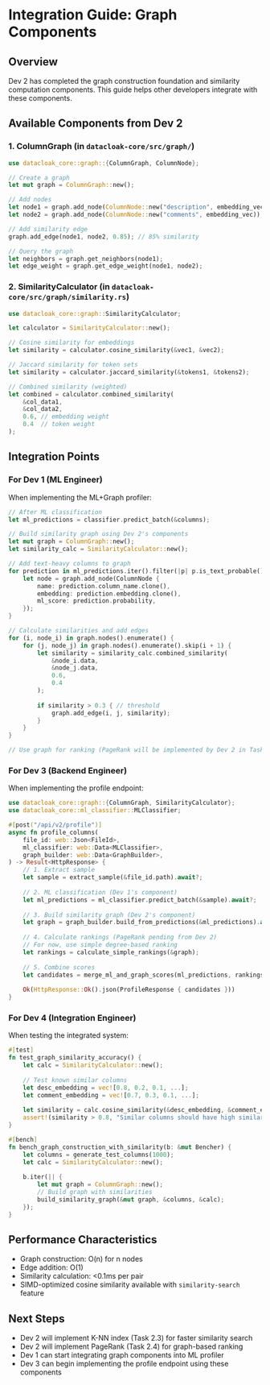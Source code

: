 # Integration Guide: Graph Components

## Overview
Dev 2 has completed the graph construction foundation and similarity computation components. This guide helps other developers integrate with these components.

## Available Components from Dev 2

### 1. ColumnGraph (in `datacloak-core/src/graph/`)
```rust
use datacloak_core::graph::{ColumnGraph, ColumnNode};

// Create a graph
let mut graph = ColumnGraph::new();

// Add nodes
let node1 = graph.add_node(ColumnNode::new("description", embedding_vec));
let node2 = graph.add_node(ColumnNode::new("comments", embedding_vec));

// Add similarity edge
graph.add_edge(node1, node2, 0.85); // 85% similarity

// Query the graph
let neighbors = graph.get_neighbors(node1);
let edge_weight = graph.get_edge_weight(node1, node2);
```

### 2. SimilarityCalculator (in `datacloak-core/src/graph/similarity.rs`)
```rust
use datacloak_core::graph::SimilarityCalculator;

let calculator = SimilarityCalculator::new();

// Cosine similarity for embeddings
let similarity = calculator.cosine_similarity(&vec1, &vec2);

// Jaccard similarity for token sets
let similarity = calculator.jaccard_similarity(&tokens1, &tokens2);

// Combined similarity (weighted)
let combined = calculator.combined_similarity(
    &col_data1,
    &col_data2,
    0.6, // embedding weight
    0.4  // token weight
);
```

## Integration Points

### For Dev 1 (ML Engineer)
When implementing the ML+Graph profiler:

```rust
// After ML classification
let ml_predictions = classifier.predict_batch(&columns);

// Build similarity graph using Dev 2's components
let mut graph = ColumnGraph::new();
let similarity_calc = SimilarityCalculator::new();

// Add text-heavy columns to graph
for prediction in ml_predictions.iter().filter(|p| p.is_text_probable()) {
    let node = graph.add_node(ColumnNode {
        name: prediction.column_name.clone(),
        embedding: prediction.embedding.clone(),
        ml_score: prediction.probability,
    });
}

// Calculate similarities and add edges
for (i, node_i) in graph.nodes().enumerate() {
    for (j, node_j) in graph.nodes().enumerate().skip(i + 1) {
        let similarity = similarity_calc.combined_similarity(
            &node_i.data,
            &node_j.data,
            0.6,
            0.4
        );
        
        if similarity > 0.3 { // threshold
            graph.add_edge(i, j, similarity);
        }
    }
}

// Use graph for ranking (PageRank will be implemented by Dev 2 in Task 2.4)
```

### For Dev 3 (Backend Engineer)
When implementing the profile endpoint:

```rust
use datacloak_core::graph::{ColumnGraph, SimilarityCalculator};
use datacloak_core::ml_classifier::MLClassifier;

#[post("/api/v2/profile")]
async fn profile_columns(
    file_id: web::Json<FileId>,
    ml_classifier: web::Data<MLClassifier>,
    graph_builder: web::Data<GraphBuilder>,
) -> Result<HttpResponse> {
    // 1. Extract sample
    let sample = extract_sample(&file_id.path).await?;
    
    // 2. ML classification (Dev 1's component)
    let ml_predictions = ml_classifier.predict_batch(&sample).await?;
    
    // 3. Build similarity graph (Dev 2's component)
    let graph = graph_builder.build_from_predictions(&ml_predictions).await?;
    
    // 4. Calculate rankings (PageRank pending from Dev 2)
    // For now, use simple degree-based ranking
    let rankings = calculate_simple_rankings(&graph);
    
    // 5. Combine scores
    let candidates = merge_ml_and_graph_scores(ml_predictions, rankings);
    
    Ok(HttpResponse::Ok().json(ProfileResponse { candidates }))
}
```

### For Dev 4 (Integration Engineer)
When testing the integrated system:

```rust
#[test]
fn test_graph_similarity_accuracy() {
    let calc = SimilarityCalculator::new();
    
    // Test known similar columns
    let desc_embedding = vec![0.8, 0.2, 0.1, ...];
    let comment_embedding = vec![0.7, 0.3, 0.1, ...];
    
    let similarity = calc.cosine_similarity(&desc_embedding, &comment_embedding);
    assert!(similarity > 0.8, "Similar columns should have high similarity");
}

#[bench]
fn bench_graph_construction_with_similarity(b: &mut Bencher) {
    let columns = generate_test_columns(1000);
    let calc = SimilarityCalculator::new();
    
    b.iter(|| {
        let mut graph = ColumnGraph::new();
        // Build graph with similarities
        build_similarity_graph(&mut graph, &columns, &calc);
    });
}
```

## Performance Characteristics
- Graph construction: O(n) for n nodes
- Edge addition: O(1)
- Similarity calculation: <0.1ms per pair
- SIMD-optimized cosine similarity available with `similarity-search` feature

## Next Steps
- Dev 2 will implement K-NN index (Task 2.3) for faster similarity search
- Dev 2 will implement PageRank (Task 2.4) for graph-based ranking
- Dev 1 can start integrating graph components into ML profiler
- Dev 3 can begin implementing the profile endpoint using these components